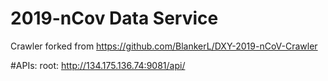 # 2019-nCov Data Service
Crawler forked from https://github.com/BlankerL/DXY-2019-nCoV-Crawler

#APIs:
root: http://134.175.136.74:9081/api/
